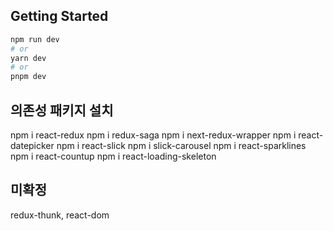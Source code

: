 ## Getting Started

```bash
npm run dev
# or
yarn dev
# or
pnpm dev
```

## 의존성 패키지 설치

npm i react-redux
npm i redux-saga
npm i next-redux-wrapper
npm i react-datepicker
npm i react-slick
npm i slick-carousel
npm i react-sparklines
npm i react-countup
npm i react-loading-skeleton

## 미확정
redux-thunk, react-dom
